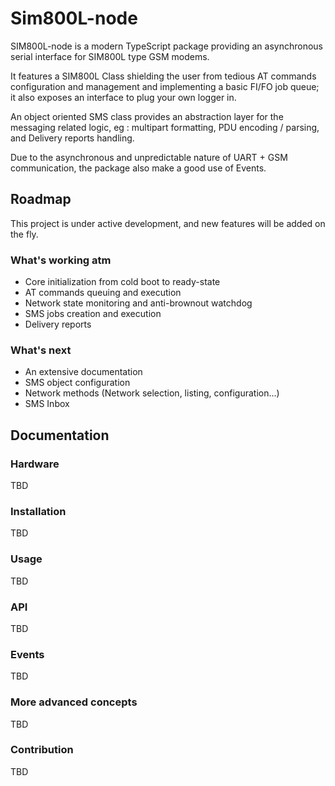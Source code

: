 # Sim800L-node
SIM800L-node is a modern TypeScript package providing an asynchronous serial interface for SIM800L type GSM modems.

It features a SIM800L Class shielding the user from tedious AT commands configuration and management and implementing a basic FI/FO job queue; it also exposes an interface to plug your own logger in.

An object oriented SMS class provides an abstraction layer for the messaging related logic, eg : multipart formatting, PDU encoding / parsing, and Delivery reports handling.

Due to the asynchronous and unpredictable nature of UART + GSM communication, the package also make a good use of Events.

## Roadmap
This project is under active development, and new features will be added on the fly.
### What's working atm
- Core initialization from cold boot to ready-state
- AT commands queuing and execution
- Network state monitoring and anti-brownout watchdog
- SMS jobs creation and execution
- Delivery reports

### What's next
- An extensive documentation
- SMS object configuration
- Network methods (Network selection, listing, configuration...)
- SMS Inbox
## Documentation

### Hardware
TBD

### Installation
TBD

### Usage
TBD

### API
TBD

### Events
TBD
### More advanced concepts
TBD

### Contribution
TBD
